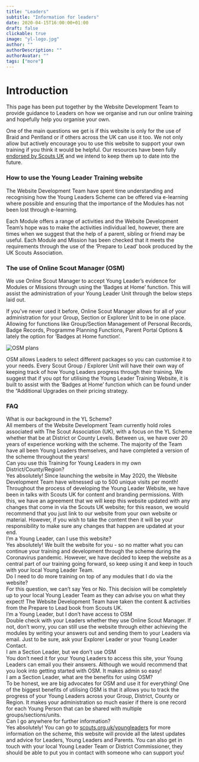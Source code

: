```yaml
---
title: "Leaders"
subtitle: "Information for leaders"
date: 2020-04-15T16:00:00+01:00
draft: false
clickable: true
image: "yl-logo.jpg"
author: ""
authorDescription: ""
authorAvatar: ""
tags: ["more"]
---
```


# Introduction

This page has been put together by the Website Development Team to provide guidance to Leaders on how we organise and run our online training and hopefully help you organise your own.

One of the main questions we get is if this website is only for the use of Braid and Pentland or if others across the UK can use it too. We not only allow but actively encourage you to use this website to support your own training if you think it would be helpful. Our resources have been fully [endorsed by Scouts UK](https://www.scouts.org.uk/volunteers/running-your-section/running-an-explorer-unit/explorers-covid-19-safe-games-and-activities/) and we intend to keep them up to date into the future.

### How to use the Young Leader Training website

The Website Development Team have spent time understanding and recognising how the Young Leaders Scheme can be offered via e-learning where possible and ensuring that the importance of the Modules has not been lost through e-learning.

Each Module offers a range of activities and the Website Development Team’s hope was to make the activities individual led, however, there are times when we suggest that the help of a parent, sibling or friend may be useful. Each Module and Mission has been checked that it meets the requirements through the use of the ‘Prepare to Lead’ book produced by the UK Scouts Association.

### The use of Online Scout Manager (OSM)

We use Online Scout Manager to accept Young Leader’s evidence for Modules or Missions through using the ‘Badges at Home’ function. This will assist the administration of your Young Leader Unit through the below steps laid out.

If you've never used it before, Online Scout Manager allows for all of your administration for your Group, Section or Explorer Unit to be in one place. Allowing for functions like Group/Section Management of Personal Records, Badge Records, Programme Planning Functions, Parent Portal Options & lately the option for ‘Badges at Home function’.

![OSM plans](/osm-plans.png)

OSM allows Leaders to select different packages so you can customise it to your needs. Every Scout Group / Explorer Unit will have their own way of keeping track of how Young Leaders progress through their training. We suggest that if you opt for utilising the Young Leader Training Website, it is built to assist with the ‘Badges at Home’ function which can be found under the “Additional Upgrades on their pricing strategy.

<!-- For more support on how you can access and utilise the function of ‘Badges at Home’, can be found here:

<iframe width="560" height="315" src="https://www.youtube.com/embed/ZUgSFTcMMhs" frameborder="0" allow="accelerometer; autoplay; clipboard-write; encrypted-media; gyroscope; picture-in-picture" allowfullscreen></iframe> -->

<!-- ### Further information

This page has been developed to provide advice and guidance to Leaders on how Young Leader Training led through e-learning. Although further advice on the Young Leader Scheme can be found [here](https://www.scouts.org.uk/explorers/awards/young-leader-award). -->

### FAQ

<div class="accordion">
  <div class="accordion-item">
    <div class="accordion-item-header">
      What is our background in the YL Scheme?
    </div>
    <div class="accordion-item-body">
      <div class="accordion-item-body-content">
        All members of the Website Development Team currently hold roles associated with The Scout Association (UK), with a focus on the YL Scheme whether that be at District or County Levels. Between us, we have over 20 years of experience working with the scheme. The majority of the Team have all been Young Leaders themselves, and have completed a version of the scheme throughout the years!
      </div>
    </div>
  </div>
  <div class="accordion-item">
    <div class="accordion-item-header">
      Can you use this Training for Young Leaders in my own District/County/Region?
    </div>
    <div class="accordion-item-body">
      <div class="accordion-item-body-content">
        Yes absolutely! Since launching the website in May 2020, the Website Development Team have witnessed up to 500 unique visits per month! Throughout the process of developing the Young Leader Website, we have been in talks with Scouts UK for content and branding permissions. With this, we have an agreement that we will keep this website updated with any changes that come in via the Scouts UK website; for this reason, we would recommend that you just link to our website from your own website or material. However, if you wish to take the content then it will be your responsibility to make sure any changes that happen are updated at your end.
      </div>
    </div>
  </div>
  <div class="accordion-item">
    <div class="accordion-item-header">
      I’m a Young Leader, can I use this website?
    </div>
    <div class="accordion-item-body">
      <div class="accordion-item-body-content">
        Yes absolutely! We built the website for you - so no matter what you can continue your training and development through the scheme during the Coronavirus pandemic. However, we have decided to keep the website as a central part of our training going forward, so keep using it and keep in touch with your local Young Leader Team.
      </div>
    </div>
  </div>
  <div class="accordion-item">
    <div class="accordion-item-header">
      Do I need to do more training on top of any modules that I do via the website?
    </div>
    <div class="accordion-item-body">
      <div class="accordion-item-body-content">
        For this question, we can’t say Yes or No. This decision will be completely up to your local Young Leader Team as they can advise you on what they expect! The Website Development Team have taken the content & activities from the Prepare to Lead book from Scouts UK.
      </div>
    </div>
  </div>
  <div class="accordion-item">
    <div class="accordion-item-header">
      I’m a Young Leader, but I don’t have access to OSM
    </div>
    <div class="accordion-item-body">
      <div class="accordion-item-body-content">
        Double check with your Leaders whether they use Online Scout Manager. If not, don’t worry, you can still use the website through either achieving the modules by writing your answers out and sending them to your Leaders via email. Just to be sure, ask your Explorer Leader or your Young Leader Contact.
      </div>
    </div>
  </div>
  <div class="accordion-item">
    <div class="accordion-item-header">
      I am a Section Leader, but we don’t use OSM
    </div>
    <div class="accordion-item-body">
      <div class="accordion-item-body-content">
        You don’t need it for your Young Leaders to access this site, your Young Leaders can email you their answers. Although we would recommend that you look into getting started with OSM. It makes admin so easy!
      </div>
    </div>
  </div>
  <div class="accordion-item">
    <div class="accordion-item-header">
      I am a Section Leader, what are the benefits for using OSM?
    </div>
    <div class="accordion-item-body">
      <div class="accordion-item-body-content">
        To be honest, we are big advocates for OSM and use it for everything! One of the biggest benefits of utilising OSM is that it allows you to track the progress of your Young Leaders across your Group, District, County or Region. It makes your administration so much easier if there is one record for each Young Person that can be shared with multiple groups/sections/units.
      </div>
    </div>
  </div>
  <div class="accordion-item">
    <div class="accordion-item-header">
      Can I go anywhere for further information?
    </div>
    <div class="accordion-item-body">
      <div class="accordion-item-body-content">
        Yes absolutely! You can go to <a href="https://www.scouts.org.uk/volunteers/running-your-section/running-an-explorer-unit/explorer-scout-young-leaders-scheme/">scouts.org.uk/youngleaders</a> for more information on the scheme, this website will provide all the latest updates and advice for Leaders, Young Leaders and Parents. You can also get in touch with your local Young Leader Team or District Commissioner, they should be able to put you in contact with someone who can support you!
      </div>
    </div>
  </div>
</div>

<script>
    const accordionItemHeaders = document.querySelectorAll(".accordion-item-header");

accordionItemHeaders.forEach(accordionItemHeader => {
  accordionItemHeader.addEventListener("click", event => {

    // Uncomment in case you only want to allow for the display of only one collapsed item at a time!

    const currentlyActiveAccordionItemHeader = document.querySelector(".accordion-item-header.active");
    if(currentlyActiveAccordionItemHeader && currentlyActiveAccordionItemHeader!==accordionItemHeader) {
      currentlyActiveAccordionItemHeader.classList.toggle("active");
      currentlyActiveAccordionItemHeader.nextElementSibling.style.maxHeight = 0;
    }

    accordionItemHeader.classList.toggle("active");
    const accordionItemBody = accordionItemHeader.nextElementSibling;
    if(accordionItemHeader.classList.contains("active")) {
      accordionItemBody.style.maxHeight = accordionItemBody.scrollHeight + "px";
    }
    else {
      accordionItemBody.style.maxHeight = 0;
    }

  });
});
</script>
